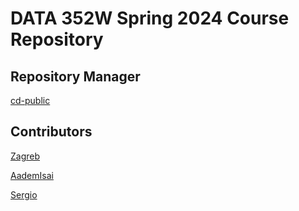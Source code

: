 # DATA 352W Spring 2024 Course Repository 
## Repository Manager
[cd-public](https://cd-public.github.io/)
## Contributors
[Zagreb](https://zagreb-ethf23.github.io/)

[AademIsai](https://CollegeAadem.github.io/)

[Sergio](sley3.github.io)

